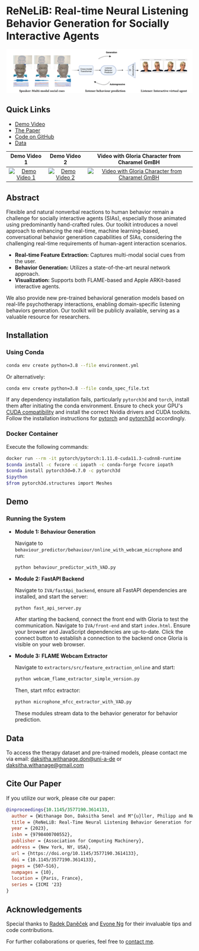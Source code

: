 
# ReNeLiB: Real-time Neural Listening Behavior Generation for Socially Interactive Agents

![Teaser Image](docs/teaser.png)

## Quick Links
- [Demo Video](#demo-video)
- [The Paper](https://doi.org/10.1145/3577190.3614133)
- [Code on GitHub](https://github.com/Daksitha/ReNeLib)
- [Data](#data)



| Demo Video 1 | Demo Video 2 | Video with Gloria Character from Charamel GmBH |
|:---:|:---:|:---:|
| [![Demo Video 1](https://img.youtube.com/vi/I54lP-J0mtU/default.jpg)](https://youtu.be/I54lP-J0mtU) | [![Demo Video 2](https://img.youtube.com/vi/HoYOiSvzDzM/default.jpg)](https://youtu.be/HoYOiSvzDzM) | [![Video with Gloria Character from Charamel GmBH](https://img.youtube.com/vi/dwKoDaCo148/default.jpg)](https://youtu.be/dwKoDaCo148) |

## Abstract

Flexible and natural nonverbal reactions to human behavior remain a challenge for socially interactive agents (SIAs), especially those animated using predominantly hand-crafted rules. Our toolkit introduces a novel approach to enhancing the real-time, machine learning-based, conversational behavior generation capabilities of SIAs, considering the challenging real-time requirements of human-agent interaction scenarios. 

- **Real-time Feature Extraction:** Captures multi-modal social cues from the user.
- **Behavior Generation:** Utilizes a state-of-the-art neural network approach.
- **Visualization:** Supports both FLAME-based and Apple ARKit-based interactive agents.

We also provide new pre-trained behavioral generation models based on real-life psychotherapy interactions, enabling domain-specific listening behaviors generation. Our toolkit will be publicly available, serving as a valuable resource for researchers.

## Installation

### Using Conda

```bash
conda env create python=3.8 --file environment.yml
```
Or alternatively:

```bash
conda env create python=3.8 --file conda_spec_file.txt
```
If any dependency installation fails, particularly `pytorch3d` and `torch`, install them after initiating the conda environment. Ensure to check your GPU's [CUDA compatibility](https://docs.nvidia.com/deploy/cuda-compatibility/) and install the correct Nvidia drivers and CUDA toolkits. Follow the installation instructions for [pytorch](https://pytorch.org/) and [pytorch3d](https://github.com/facebookresearch/pytorch3d/blob/main/INSTALL.md) accordingly.

### Docker Container

Execute the following commands:

```bash
docker run --rm -it pytorch/pytorch:1.11.0-cuda11.3-cudnn8-runtime
$conda install -c fvcore -c iopath -c conda-forge fvcore iopath
$conda install pytorch3d=0.7.0 -c pytorch3d
$ipython
$from pytorch3d.structures import Meshes
```

## Demo 

### Running the System

- **Module 1: Behaviour Generation**

  Navigate to `behaviour_predictor/behaviour/online_with_webcam_microphone` and run:

  ```bash
  python behaviour_predictor_with_VAD.py
  ```
- **Module 2: FastAPI Backend**

  Navigate to `IVA/fastApi_backend`, ensure all FastAPI dependencies are installed, and start the server:

  ```bash
  python fast_api_server.py
  ```
  After starting the backend, connect the front end with Gloria to test the communication. Navigate to `IVA/front-end` and start `index.html`. Ensure your browser and JavaScript dependencies are up-to-date. Click the connect button to establish a connection to the backend once Gloria is visible on your web browser.

- **Module 3: FLAME Webcam Extractor**

  Navigate to `extractors/src/feature_extraction_online` and start:

  ```bash
  python webcam_flame_extractor_simple_version.py
  ```
  Then, start mfcc extractor:

  ```bash
  python microphone_mfcc_extractor_with_VAD.py
  ```
  These modules stream data to the behavior generator for behavior prediction.


## Data

To access the therapy dataset and pre-trained models, please contact me via email: [daksitha.withanage.don@uni-a-de](mailto:daksitha.withanage.don@uni-a-de) or [daksitha.withanage@gmail.com](mailto:daksitha.withanage@gmail.com)

## Cite Our Paper

If you utilize our work, please cite our paper:

```bibtex
@inproceedings{10.1145/3577190.3614133,
  author = {Withanage Don, Daksitha Senel and M"{u}ller, Philipp and Nunnari, Fabrizio and Andr'{e}, Elisabeth and Gebhard, Patrick},
  title = {ReNeLiB: Real-Time Neural Listening Behavior Generation for Socially Interactive Agents},
  year = {2023},
  isbn = {9798400700552},
  publisher = {Association for Computing Machinery},
  address = {New York, NY, USA},
  url = {https://doi.org/10.1145/3577190.3614133},
  doi = {10.1145/3577190.3614133},
  pages = {507–516},
  numpages = {10},
  location = {Paris, France},
  series = {ICMI '23}
}
```

## Acknowledgements

Special thanks to [Radek Daněček](https://emoca.is.tue.mpg.de/) and [Evone Ng](http://people.eecs.berkeley.edu/~evonne_ng/) for their invaluable tips and code contributions.

For further collaborations or queries, feel free to [contact me](mailto:daksitha.withanage@gmail.com).
